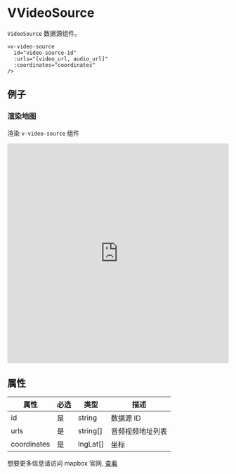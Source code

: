 # VVideoSource

`VideoSource` 数据源组件。

```
<v-video-source
  id="video-source-id"
  :urls="[video_url, audio_url]"
  :coordinates="coordinates"
/>
```

## 例子

### 渲染地图

渲染 `v-video-source` 组件

<iframe src="https://codesandbox.io/embed/vmap-examples-mnqjgn?fontsize=14&hidenavigation=1&initialpath=%2Fvsource%2Fvvideosource%2Fbasic&module=%2Fsrc%2Fviews%2Fvsource%2Fvvideosource%2FBasic.vue&theme=dark"
     style="width:100%; height:500px; border:0; border-radius: 4px; overflow:hidden;"
     title="vmap examples"
     allow="accelerometer; ambient-light-sensor; camera; encrypted-media; geolocation; gyroscope; hid; microphone; midi; payment; usb; vr; xr-spatial-tracking"
     sandbox="allow-forms allow-modals allow-popups allow-presentation allow-same-origin allow-scripts"
   ></iframe>

## 属性

| 属性        | 必选 | 类型     | 描述             |
| ----------- | ---- | -------- | ---------------- |
| id          | 是   | string   | 数据源 ID        |
| urls        | 是   | string[] | 音频视频地址列表 |
| coordinates | 是   | lngLat[] | 坐标             |

想要更多信息请访问 mapbox 官网, [查看](https://docs.mapbox.com/mapbox-gl-js/style-spec/sources/#video)
